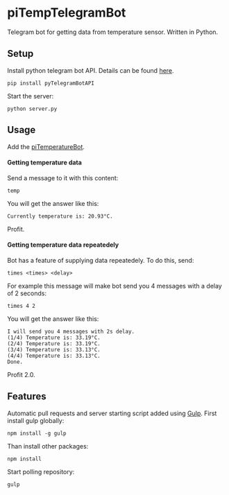 # piTempTelegramBot
Telegram bot for getting data from temperature sensor. Written in Python.

## Setup
Install python telegram bot API. Details can be found [here](https://github.com/eternnoir/pyTelegramBotAPI#writing-your-first-bot).
```
pip install pyTelegramBotAPI
```
Start the server:
```
python server.py
```
## Usage
Add the [piTemperatureBot](telegram.me/piTemperatureBot).
#### Getting temperature data
Send a message to it with this content:
```
temp
```
You will get the answer like this:
```
Currently temperature is: 20.93°С.
```
Profit.
#### Getting temperature data repeatedely
Bot has a feature of supplying data repeatedely. To do this, send:
```
times <times> <delay>
```
For example this message will make bot send you 4 messages with a delay of 2 seconds:
```
times 4 2
```
You will get the answer like this:
```
I will send you 4 messages with 2s delay.
(1/4) Temperature is: 33.19°C.
(2/4) Temperature is: 33.19°C.
(3/4) Temperature is: 33.13°C.
(4/4) Temperature is: 33.13°C.
Done.
```
Profit 2.0.
## Features
Automatic pull requests and server starting script added using [Gulp](http://gulpjs.com/). First install gulp globally:
```
npm install -g gulp
```
Than install other packages:
```
npm install
```
Start polling repository:
```
gulp
```